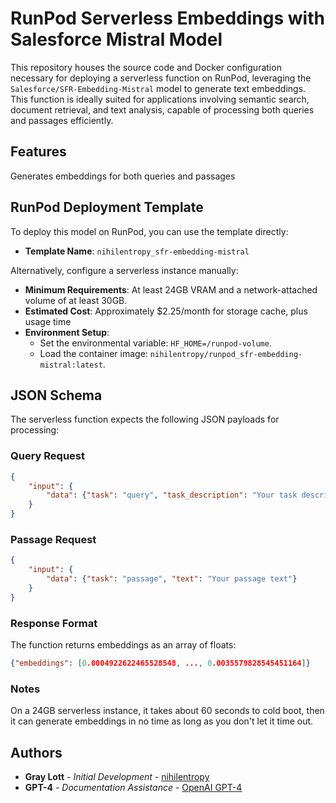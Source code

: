 # RunPod Serverless Embeddings with Salesforce Mistral Model

This repository houses the source code and Docker configuration necessary for deploying a serverless function on RunPod, leveraging the `Salesforce/SFR-Embedding-Mistral` model to generate text embeddings. This function is ideally suited for applications involving semantic search, document retrieval, and text analysis, capable of processing both queries and passages efficiently.

## Features

Generates embeddings for both queries and passages

## RunPod Deployment Template

To deploy this model on RunPod, you can use the template directly:
- **Template Name**: `nihilentropy_sfr-embedding-mistral`

Alternatively, configure a serverless instance manually:
- **Minimum Requirements**: At least 24GB VRAM and a network-attached volume of at least 30GB.
- **Estimated Cost**: Approximately $2.25/month for storage cache, plus usage time
- **Environment Setup**:
  - Set the environmental variable: `HF_HOME=/runpod-volume`.
  - Load the container image: `nihilentropy/runpod_sfr-embedding-mistral:latest`.

## JSON Schema

The serverless function expects the following JSON payloads for processing:

### Query Request
```json
{
    "input": {
        "data": {"task": "query", "task_description": "Your task description", "text": "Your query text"}
    }
}
```

### Passage Request
```json
{
    "input": {
        "data": {"task": "passage", "text": "Your passage text"}
    }
}
```

### Response Format
The function returns embeddings as an array of floats:
```json
{"embeddings": [0.0004922622465528548, ..., 0.0035579828545451164]}
```
### Notes
On a 24GB serverless instance, it takes about 60 seconds to cold boot, then it can generate embeddings in no time as long as you don't let it time out.

## Authors

- **Gray Lott** - *Initial Development* - [nihilentropy](https://github.com/nihilentropy)
- **GPT-4** - *Documentation Assistance* - [OpenAI GPT-4](https://chat.openai.com)
